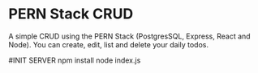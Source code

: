 # PERN Stack CRUD
 A simple CRUD using the PERN Stack (PostgresSQL, Express, React and Node). You can create, edit, list and delete your daily todos.


#INIT SERVER
npm install
node index.js
